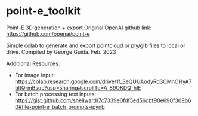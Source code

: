 # point-e_toolkit
Point-E 3D generation + export 
Original OpenAI github link: https://github.com/openai/point-e

Simple colab to generate and export pointcloud or ply/glb files to local or drive. 
Compiled by George Guida. Feb. 2023

Additional Resources: 
- For image input: https://colab.research.google.com/drive/1f_3eQUUAodyRd3OMnOHyA7bltQrmBsqc?usp=sharing#scrollTo=A_89OKDQ-hlE
- For batch processing text inputs: https://gist.github.com/shellward/7c7339e0fdf5ed56cbf90e690f309b60#file-point-e_batch_prompts-ipynb
